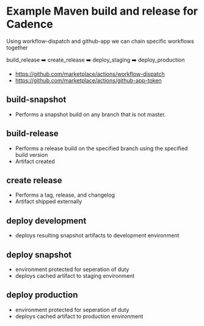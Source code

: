 
# Example Maven build and release for Cadence

Using workflow-dispatch and github-app we can chain specific workflows together

build_release ➡️ create_release ➡️ deploy_staging ➡️ deploy_production 

- https://github.com/marketplace/actions/workflow-dispatch
- https://github.com/marketplace/actions/github-app-token


## build-snapshot
- Performs a snapshot build on any branch that is not master.

## build-release
- Performs a release build on the specified branch using the specified build version
- Artifact created

## create release
- Performs a tag, release, and changelog
- Artifact shipped externally

## deploy development
- deploys resulting snapshot artifacts to development environment

## deploy snapshot
- environment protected for seperation of duty
- deploys cached artifact to staging environment

## deploy production
- environment protected for seperation of duty
- deploys cached artifact to production environment

